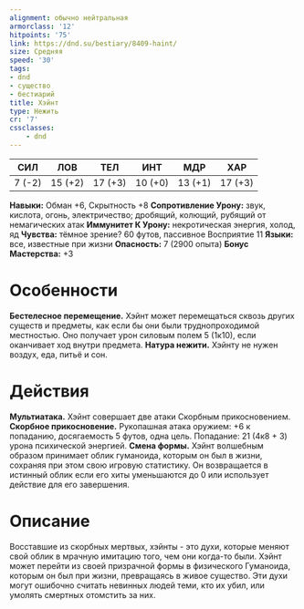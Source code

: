 ```yaml
---
alignment: обычно нейтральная
armorclass: '12'
hitpoints: '75'
link: https://dnd.su/bestiary/8409-haint/
size: Средняя
speed: '30'
tags:
- dnd
- существо
- бестиарий
title: Хэйнт
type: Нежить
cr: '7'
cssclasses:
    - dnd
---
```



| СИЛ | ЛОВ | ТЕЛ | ИНТ | МДР | ХАР |
|---|---|---|---|---|---|
| 7 (-2) | 15 (+2) | 17 (+3) | 10 (+0) | 13 (+1) | 17 (+3) |
**Навыки:** Обман +6, Скрытность +8
**Сопротивление Урону:** звук, кислота, огонь, электричество; дробящий, колющий, рубящий от немагических атак
**Иммунитет К Урону:** некротическая энергия, холод, яд
**Чувства:** тёмное зрение? 60 футов, пассивное Восприятие 11
**Языки:** все, известные при жизни
**Опасность:** 7 (2900 опыта)
**Бонус Мастерства:** +3


# Особенности
**Бестелесное перемещение.** Хэйнт может перемещаться сквозь других существ и предметы, как если бы они были труднопроходимой местностью. Оно получает урон силовым полем 5 (1к10), если оканчивает ход внутри предмета.
**Натура нежити.** Хэйнту не нужен воздух, еда, питьё и сон.


# Действия
**Мультиатака.** Хэйнт совершает две атаки Скорбным прикосновением.
**Скорбное прикосновение.** Рукопашная атака оружием: +6 к попаданию, досягаемость 5 футов, одна цель. Попадание: 21 (4к8 + 3) урона психической энергией.
**Смена формы.** Хэйнт волшебным образом принимает облик гуманоида, которым он был в жизни, сохраняя при этом свою игровую статистику. Он возвращается в истинный облик если его хиты уменьшаются до 0 или использует действие для его завершения.


# Описание
Восставшие из скорбных мертвых, хэйнты - это духи, которые меняют свой облик в мрачную имитацию того, чем они когда-то были. Хэйнт может перейти из своей призрачной формы в физического Гуманоида, которым он был при жизни, превращаясь в живое существо. Эти духи могут ошибочно считать невинных людей теми, кто их убил, или умолять смертных отомстить за них.